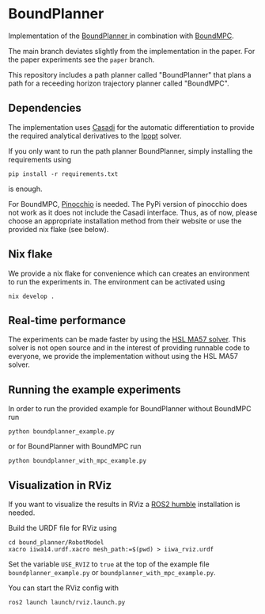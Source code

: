 # BoundPlanner

Implementation of the [BoundPlanner ](https://arxiv.org/abs/2502.13286) in combination with [BoundMPC](https://journals.sagepub.com/doi/10.1177/02783649241309354).

The main branch deviates slightly from the implementation in the paper. For the paper experiments see the `paper` branch.

This repository includes a path planner called "BoundPlanner" that plans a path for a receeding horizon trajectory planner called "BoundMPC".

## Dependencies

The implementation uses [Casadi](https://web.casadi.org/) for the
automatic differentiation to provide the required analytical derivatives to the
[Ipopt](https://coin-or.github.io/Ipopt/) solver.

If you only want to run the path planner BoundPlanner, simply installing the requirements using

```
pip install -r requirements.txt
```

is enough.

For BoundMPC, [Pinocchio](https://stack-of-tasks.github.io/pinocchio/download.html) is needed. The PyPi version of pinocchio does not work as it does not include the Casadi interface. Thus, as of now, please choose an appropriate installation method from their website or use the provided nix flake (see below).

## Nix flake

We provide a nix flake for convenience which can creates an environment to run the experiments in.
The environment can be activated using

```
nix develop .
```

## Real-time performance

The experiments can be made faster by using the [HSL MA57
solver](https://www.hsl.rl.ac.uk/catalogue/hsl_ma57.html).
This solver is not open source and in the interest of providing runnable code to
everyone, we provide the implementation without using the HSL MA57 solver.

## Running the example experiments

In order to run the provided example for BoundPlanner without BoundMPC run

```
python boundplanner_example.py
```

or for BoundPlanner with BoundMPC run

```
python boundplanner_with_mpc_example.py
```

## Visualization in RViz

If you want to visualize the results in RViz a [ROS2 humble](https://docs.ros.org/en/humble/index.html) installation is needed.

Build the URDF file for RViz using

```
cd bound_planner/RobotModel
xacro iiwa14.urdf.xacro mesh_path:=$(pwd) > iiwa_rviz.urdf
```

Set the variable `USE_RVIZ` to `true` at the top of the example file `boundplanner_example.py` or `boundplanner_with_mpc_example.py`.

You can start the RViz config with
```
ros2 launch launch/rviz.launch.py
```
